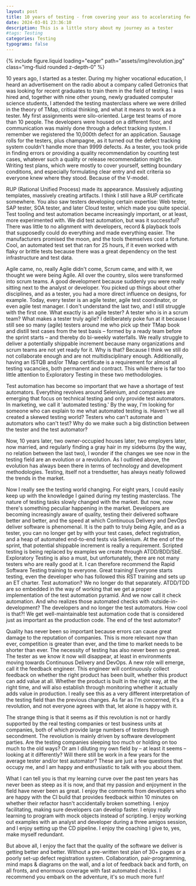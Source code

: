 ```yaml
---
layout: post
title: 10 years of testing - from covering your ass to accelerating feedbackloops
date: 2024-03-01 23:36:10
description: This is a little story about my journey as a tester
#tags: Testing
categories: Testing
typograms: false
---
```


{% include figure.liquid loading="eager" path="assets/img/revolution.jpg" class="img-fluid rounded z-depth-0" %}

10 years ago, I started as a tester. During my higher vocational education, I heard an advertisement on the radio about a company called Getronics that was looking for recent graduates to train them in the field of testing. I was hired and, together with nine other young, newly graduated computer science students, I attended the testing masterclass where we were drilled in the theory of TMap, critical thinking, and what it means to work as a tester. My first assignments were silo-oriented. Large test teams of more than 10 people. The developers were housed on a different floor, and communication was mainly done through a defect tracking system. I remember we registered the 10,000th defect for an application. Sausage rolls for the testers, plus champagne, as it turned out the defect tracking system couldn't handle more than 9999 defects. As a tester, you took pride in finding errors or providing a quality recommendation by counting test cases, whatever such a quality or release recommendation might be. Writing test plans, which were mostly to cover yourself, setting boundary conditions, and especially formulating clear entry and exit criteria so everyone knew where they stood. Because of the V-model.

RUP (Rational Unified Process) made its appearance. Massively adjusting templates, massively creating artifacts. I think I still have a RUP certificate somewhere. You also saw testers developing certain expertise: Web tester, SAP tester, SOA tester, and later Cloud tester, which made you quite special. Test tooling and test automation became increasingly important, or at least, more experimented with. We did test automation, but was it successful? There was little to no alignment with developers, record & playback tools that supposedly could do everything and made everything easier. The manufacturers promised the moon, and the tools themselves cost a fortune. Cool, an automated test set that ran for 25 hours, if it even worked with flaky or brittle tests because there was a great dependency on the test infrastructure and test data.

Agile came, no, really Agile didn't come, Scrum came, and with it, we thought we were being Agile. All over the country, silos were transformed into scrum teams. A good development because suddenly you were really sitting next to the analyst or developer. You picked up things about other disciplines, and as a tester, you had a more direct influence on designs, for example. Today, every tester is an agile tester, agile test coordinator, or even agile test manager. I don't understand the last two, and I still struggle with the first one. What exactly is an agile tester? A tester who is in a scrum team? What makes a tester truly agile? I deliberately poke fun at it because I still see so many (agile) testers around me who pick up their TMap book and distill test cases from the test basis – formed by a ready team before the sprint starts – and thereby do bi-weekly waterfalls. We really struggle to deliver a potentially shippable increment because many organizations and scrum teams are not yet ready for it. Why is that? Because I think we still do not collaborate enough and are not multidisciplinary enough. Additionally, having an ISTQB and/or TMap certificate is a requirement for almost all testing vacancies, both permanent and contract. This while there is far too little attention to Exploratory Testing in these two methodologies.

Test automation has become so important that we have a shortage of test automators. Everything revolves around Selenium, and companies are emerging that focus on technical testing and only provide test automators. In marketing, we call it 'automated testing.' By the way, I'm looking for someone who can explain to me what automated testing is. Haven't we all created a skewed testing world? Testers who can't automate and automators who can't test? Why do we make such a big distinction between the tester and the test automator?

Now, 10 years later, two owner-occupied houses later, two employers later, now married, and regularly finding a gray hair in my sideburns (by the way, no relation between the last two), I wonder if the changes we see now in the testing field are an evolution or a revolution. As I outlined above, the evolution has always been there in terms of technology and development methodologies. Testing, itself not a trendsetter, has always neatly followed the trends in the market.

Now I really see the testing world changing. For eight years, I could easily keep up with the knowledge I gained during my testing masterclass. The nature of testing tasks slowly changed with the market. But now, now there's something peculiar happening in the market. Developers are becoming increasingly aware of quality, testing their delivered software better and better, and the speed at which Continuous Delivery and DevOps deliver software is phenomenal. It is the path to truly being Agile, and as a tester, you can no longer get by with your test cases, defect registration, and a heap of automated end-to-end tests via Selenium. At the end of the sprint, that potential shippable increment is really a requirement. Scripted testing is being replaced by examples we create through ATDD/BDD/SbE. Exploratory Testing is also a must, but unfortunately, there are not many testers who are really good at it. I can therefore recommend the Rapid Software Testing training to everyone. Great training! Everyone starts testing, even the developer who has followed this RST training and sets up an ET charter. Test automation? We no longer do that separately. ATDD/TDD are so embedded in the way of working that we get a proper implementation of the test automation pyramid. And we now call it check automation. And who realizes those automated checks with outside-in-development? The developers and no longer the test automators. How cool is that?! We get well-maintainable test automation code that is considered just as important as the production code. The end of the test automator?

Quality has never been so important because errors can cause great damage to the reputation of companies. This is more relevant now than ever, competition is greater than ever, and the time to market needs to be shorter than ever. The necessity of testing has also never been so great. The tester as we know it now will disappear, at least in environments moving towards Continuous Delivery and DevOps. A new role will emerge, call it the feedback engineer. This engineer will continuously collect feedback on whether the right product has been built, whether this product can add value at all. Whether the product is built in the right way, at the right time, and will also establish through monitoring whether it actually adds value in production. I really see this as a very different interpretation of the testing field than the previous changes. As far as I'm concerned, it's a revolution, and not everyone agrees with that, let alone is happy with it.

The strange thing is that it seems as if this revolution is not or hardly supported by the real testing companies or test business units at companies, both of which provide large numbers of testers through secondment. The revolution is mainly driven by software development parties. Are the testing companies sleeping too much or holding on too much to the old ways? Or am I diluting my own field by – at least it seems – looking at it differently? Will there still be work in a few years for the average tester and/or test automator? These are just a few questions that occupy me, and I am happy and enthusiastic to talk with you about them.

What I can tell you is that my learning curve over the past ten years has never been as steep as it is now, and that my passion and enjoyment in the field have never been as great. I enjoy the comments from developers who are happy with the CI build that provides feedback within 10 minutes on whether their refactor hasn't accidentally broken something. I enjoy facilitating, making sure developers can develop faster. I enjoy really learning to program with mock objects instead of scripting. I enjoy working out examples with an analyst and developer during a three amigos session, and I enjoy setting up the CD pipeline. I enjoy the coaching I give to, yes, make myself redundant.

But above all, I enjoy the fact that the quality of the software we deliver is getting better and better. Without a pre-written test plan of 30+ pages or a poorly set-up defect registration system. Collaboration, pair-programming, mind maps & diagrams on the wall, and a lot of feedback back and forth, on all fronts, and enormous coverage with fast automated checks. I recommend you embark on the adventure, it's so much more fun!
